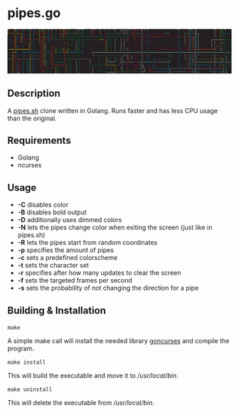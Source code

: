 # pipes.go

![Screenshot](doc/screen.png "Screenshot")

## Description
A [pipes.sh](https://github.com/pipeseroni/pipes.sh) clone written in Golang. Runs faster and has less CPU usage than the original.

## Requirements
* Golang
* ncurses

## Usage
* **-C** disables color
* **-B** disables bold output
* **-D** additionally uses dimmed colors
* **-N** lets the pipes change color when exiting the screen (just like in pipes.sh)
* **-R** lets the pipes start from random coordinates
* **-p** specifies the amount of pipes
* **-c** sets a predefined colorscheme
* **-t** sets the character set
* **-r** specifies after how many updates to clear the screen
* **-f** sets the targeted frames per second
* **-s** sets the probability of not changing the direction for a pipe

## Building & Installation
```
make
```
A simple make call will install the needed library [goncurses](https://github.com/rthornton128/goncurses) and compile the program.
```
make install
```
This will build the executable and move it to */usr/local/bin*.
```
make uninstall
```
This will delete the executable from */usr/local/bin*.
